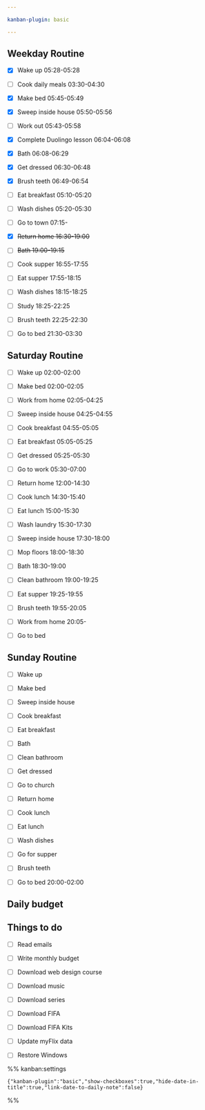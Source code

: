 ```yaml
---

kanban-plugin: basic

---
```


## Weekday Routine

- [x] Wake up 05:28-05:28
- [ ] Cook daily meals 03:30-04:30
- [x] Make bed 05:45-05:49
- [x] Sweep inside house 05:50-05:56
- [ ] Work out 05:43-05:58
- [x] Complete Duolingo lesson 06:04-06:08
- [x] Bath 06:08-06:29
- [x] Get dressed 06:30-06:48
- [x] Brush teeth 06:49-06:54
- [ ] Eat breakfast 05:10-05:20
- [ ] Wash dishes 05:20-05:30
- [ ] Go to town 07:15-
- [x] ~~Return home 16:30-19:00~~
- [ ] ~~Bath 19:00-19:15~~
- [ ] Cook supper 16:55-17:55
- [ ] Eat supper 17:55-18:15
- [ ] Wash dishes 18:15-18:25
- [ ] Study 18:25-22:25
- [ ] Brush teeth 22:25-22:30
- [ ] Go to bed 21:30-03:30


## Saturday Routine

- [ ] Wake up 02:00-02:00
- [ ] Make bed 02:00-02:05
- [ ] Work from home 02:05-04:25
- [ ] Sweep inside house 04:25-04:55
- [ ] Cook breakfast 04:55-05:05
- [ ] Eat breakfast 05:05-05:25
- [ ] Get dressed 05:25-05:30
- [ ] Go to work 05:30-07:00
- [ ] Return home 12:00-14:30
- [ ] Cook lunch 14:30-15:40
- [ ] Eat lunch 15:00-15:30
- [ ] Wash laundry 15:30-17:30
- [ ] Sweep inside house 17:30-18:00
- [ ] Mop floors 18:00-18:30
- [ ] Bath 18:30-19:00
- [ ] Clean bathroom 19:00-19:25
- [ ] Eat supper 19:25-19:55
- [ ] Brush teeth 19:55-20:05
- [ ] Work from home 20:05-
- [ ] Go to bed


## Sunday Routine

- [ ] Wake up
- [ ] Make bed
- [ ] Sweep inside house
- [ ] Cook breakfast
- [ ] Eat breakfast
- [ ] Bath
- [ ] Clean bathroom
- [ ] Get dressed
- [ ] Go to church
- [ ] Return home
- [ ] Cook lunch
- [ ] Eat lunch
- [ ] Wash dishes
- [ ] Go for supper
- [ ] Brush teeth
- [ ] Go to bed 20:00-02:00


## Daily budget



## Things to do

- [ ] Read emails
- [ ] Write monthly budget
- [ ] Download web design course
- [ ] Download music
- [ ] Download series
- [ ] Download FIFA
- [ ] Download FIFA Kits
- [ ] Update myFlix data
- [ ] Restore Windows




%% kanban:settings
```
{"kanban-plugin":"basic","show-checkboxes":true,"hide-date-in-title":true,"link-date-to-daily-note":false}
```
%%